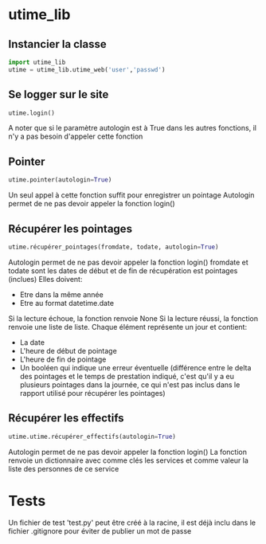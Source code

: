 # utime_lib
## Instancier la classe
```python
import utime_lib
utime = utime_lib.utime_web('user','passwd')
```

## Se logger sur le site
```python
utime.login()
```
A noter que si le paramètre autologin est à True dans les autres fonctions, il n'y a pas besoin d'appeler cette fonction

## Pointer
```python
utime.pointer(autologin=True)
```
Un seul appel à cette fonction suffit pour enregistrer un pointage
Autologin permet de ne pas devoir appeler la fonction login()


## Récupérer les pointages
```python
utime.récupérer_pointages(fromdate, todate, autologin=True)
```
Autologin permet de ne pas devoir appeler la fonction login()
fromdate et todate sont les dates de début et de fin de récupération est pointages (inclues)
Elles doivent:
- Etre dans la même année
- Etre au format datetime.date

Si la lecture échoue, la fonction renvoie None
Si la lecture réussi, la fonction renvoie une liste de liste.
Chaque élément représente un jour et contient:
- La date
- L'heure de début de pointage
- L'heure de fin de pointage
- Un booléen qui indique une erreur éventuelle (différence entre le delta des pointages et le temps de prestation indiqué, c'est qu'il y a eu plusieurs pointages dans la journée, ce qui n'est pas inclus dans le rapport utilisé pour récupérer les pointages)

## Récupérer les effectifs
```python
utime.utime.récupérer_effectifs(autologin=True)
```
Autologin permet de ne pas devoir appeler la fonction login()
La fonction renvoie un dictionnaire avec comme clés les services et comme valeur la liste des personnes de ce service


# Tests
Un fichier de test 'test.py' peut être créé à la racine, il  est déjà inclu dans le fichier .gitignore pour éviter de publier un mot de passe